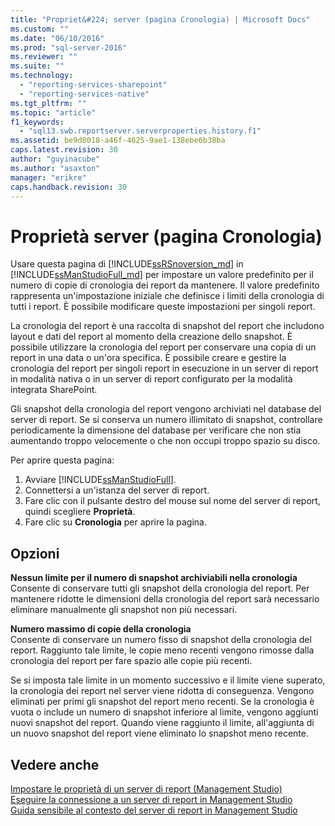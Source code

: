 ```yaml
---
title: "Propriet&#224; server (pagina Cronologia) | Microsoft Docs"
ms.custom: ""
ms.date: "06/10/2016"
ms.prod: "sql-server-2016"
ms.reviewer: ""
ms.suite: ""
ms.technology: 
  - "reporting-services-sharepoint"
  - "reporting-services-native"
ms.tgt_pltfrm: ""
ms.topic: "article"
f1_keywords: 
  - "sql13.swb.reportserver.serverproperties.history.f1"
ms.assetid: be9d8018-a46f-4625-9ae1-138ebe6b38ba
caps.latest.revision: 30
author: "guyinacube"
ms.author: "asaxton"
manager: "erikre"
caps.handback.revision: 30
---
```

# Propriet&#224; server (pagina Cronologia)
  Usare questa pagina di [!INCLUDE[ssRSnoversion_md](../../includes/ssrsnoversion-md.md)] in [!INCLUDE[ssManStudioFull_md](../../includes/ssmanstudiofull-md.md)] per impostare un valore predefinito per il numero di copie di cronologia dei report da mantenere. Il valore predefinito rappresenta un'impostazione iniziale che definisce i limiti della cronologia di tutti i report. È possibile modificare queste impostazioni per singoli report.  
  
 La cronologia del report è una raccolta di snapshot del report che includono layout e dati del report al momento della creazione dello snapshot. È possibile utilizzare la cronologia del report per conservare una copia di un report in una data o un'ora specifica. È possibile creare e gestire la cronologia del report per singoli report in esecuzione in un server di report in modalità nativa o in un server di report configurato per la modalità integrata SharePoint.  
  
 Gli snapshot della cronologia del report vengono archiviati nel database del server di report. Se si conserva un numero illimitato di snapshot, controllare periodicamente la dimensione del database per verificare che non stia aumentando troppo velocemente o che non occupi troppo spazio su disco.  
  
 Per aprire questa pagina:
 1) Avviare [!INCLUDE[ssManStudioFull](../../includes/ssmanstudiofull-md.md)].
 2) Connettersi a un'istanza del server di report.
 3) Fare clic con il pulsante destro del mouse sul nome del server di report, quindi scegliere **Proprietà**.
 4) Fare clic su **Cronologia** per aprire la pagina.  
  
## Opzioni  
 **Nessun limite per il numero di snapshot archiviabili nella cronologia**  
 Consente di conservare tutti gli snapshot della cronologia del report. Per mantenere ridotte le dimensioni della cronologia del report sarà necessario eliminare manualmente gli snapshot non più necessari.  
  
 **Numero massimo di copie della cronologia**  
 Consente di conservare un numero fisso di snapshot della cronologia del report. Raggiunto tale limite, le copie meno recenti vengono rimosse dalla cronologia del report per fare spazio alle copie più recenti.  
  
 Se si imposta tale limite in un momento successivo e il limite viene superato, la cronologia dei report nel server viene ridotta di conseguenza. Vengono eliminati per primi gli snapshot del report meno recenti. Se la cronologia è vuota o include un numero di snapshot inferiore al limite, vengono aggiunti nuovi snapshot del report. Quando viene raggiunto il limite, all'aggiunta di un nuovo snapshot del report viene eliminato lo snapshot meno recente.  
  
## Vedere anche  
 [Impostare le proprietà di un server di report &#40;Management Studio&#41;](../../reporting-services/tools/set-report-server-properties-management-studio.md)   
 [Eseguire la connessione a un server di report in Management Studio](../../reporting-services/tools/connect-to-a-report-server-in-management-studio.md)   
 [Guida sensibile al contesto del server di report in Management Studio](../../reporting-services/tools/report-server-in-management-studio-f1-help.md)  
  
  